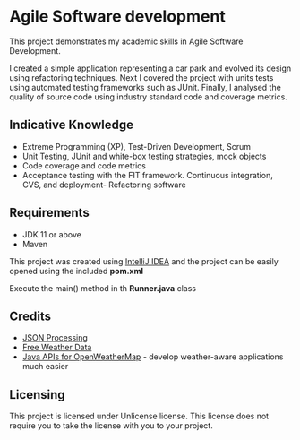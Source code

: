 # Agile Software development

This project demonstrates my academic skills in Agile Software Development.

I created a simple application representing a car park and evolved its design using refactoring techniques. 
Next I covered the project with units tests using automated testing frameworks such as JUnit.
Finally, I analysed the quality of source code using industry standard code and coverage metrics.


## Indicative Knowledge

- Extreme Programming (XP), Test-Driven Development, Scrum
- Unit Testing, JUnit and white-box testing strategies, mock objects
- Code coverage and code metrics
- Acceptance testing with the FIT framework. Continuous integration, CVS, and deployment- Refactoring software 


## Requirements

- JDK 11 or above
- Maven

This project was created using [IntelliJ IDEA](https://www.jetbrains.com/idea/) and the project can be
easily opened using the included **pom.xml**

Execute the main() method in th **Runner.java** class

## Credits

- [JSON Processing](https://www.oracle.com/technical-resources/articles/java/json.html)
- [Free Weather Data](https://openweathermap.org/)
- [Java APIs for OpenWeatherMap](https://github.com/iamashks/OWM-JAPIs) - develop weather-aware applications much easier

## Licensing

This project is licensed under Unlicense license. This license does not require you to take the license with you to your
project.